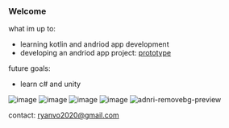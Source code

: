 ### **Welcome**
what im up to:
- learning kotlin and andriod app development
- developing an andriod app project: [prototype](https://github.com/voR789/AndroidStudioProjects/tree/main/CheckUpApp)

future goals:
- learn c# and unity


![image](https://github.com/voR789/voR789/assets/106113598/4d188d0b-8607-4893-876b-c5af2c706d2d)
![image](https://github.com/voR789/voR789/assets/106113598/2584fdfe-97de-4c31-a4cd-2a49984ecd42)
![image](https://github.com/voR789/voR789/assets/106113598/49ae766d-f670-423c-8021-6230db0f7cfa)
![image](https://github.com/voR789/voR789/assets/106113598/30706334-45b7-4b6c-8404-3c91f8ad460c)
![adnri-removebg-preview](https://github.com/voR789/voR789/assets/106113598/56ec262f-7ec9-480d-b7a4-27d550485523)


contact: ryanvo2020@gmail.com
